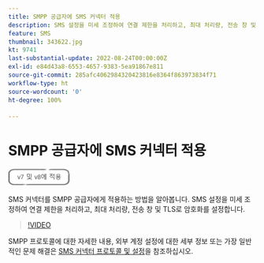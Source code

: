 ```yaml
---
title: SMPP 공급자에 SMS 커넥터 적용
description: SMS 설정을 미세 조정하여 연결 제한을 처리하고, 최대 처리량, 전송 창 및 TLS로 암호화 설정하는 방법을 알아봅니다.
feature: SMS
thumbnail: 343622.jpg
kt: 9741
last-substantial-update: 2022-08-24T00:00:00Z
exl-id: e84d43a8-6553-4657-9383-5ea91867e811
source-git-commit: 285afc4062984320423816e8364f863973834f71
workflow-type: ht
source-wordcount: '0'
ht-degree: 100%

---
```


# SMPP 공급자에 SMS 커넥터 적용

![V7, V8에 적용](../assets/V7-V8-stamp.png)

SMS 커넥터를 SMPP 공급자에게 적용하는 방법을 알아봅니다. SMS 설정을 미세 조정하여 연결 제한을 처리하고, 최대 처리량, 전송 창 및 TLS로 암호화를 설정합니다.

>[!VIDEO](https://video.tv.adobe.com/v/343622?quality=12)

SMPP 프로토콜에 대한 자세한 내용, 외부 계정 설정에 대한 세부 정보 또는 가장 일반적인 문제 해결은 [SMS 커넥터 프로토콜 및 설정](https://experienceleague.adobe.com/docs/campaign-classic/using/sending-messages/sending-messages-on-mobiles/sms-protocol.html?lang=ko#sending-messages)을 참조하십시오.

